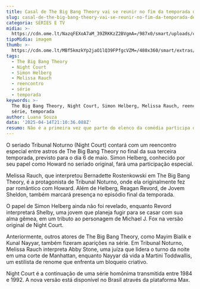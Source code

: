 ```yaml
---
title: Casal de The Big Bang Theory vai se reunir no fim da temporada de Night Court
slug: casal-de-the-big-bang-theory-vai-se-reunir-no-fim-da-temporada-de-night-court
categoria: SÉRIES E TV
midia: >-
  https://cdn.ome.lt/NazqFEXoA7aM_39ZRKKzZ2BVgmA=/987x0/smart/uploads/conteudo/fotos/02_AMlv2X2.jpg
tipoMidia: imagem
thumb: >-
  https://cdn.ome.lt/MBf5kmzkYp2jaO1lQ39FPfgcVZM=/480x360/smart/extras/conteudos/Captura_de_tela_2025-04-14_172951.png
tags:
  - The Big Bang Theory
  - Night Court
  - Simon Helberg
  - Melissa Rauch
  - reencontro
  - série
  - temporada
keywords: >-
  The Big Bang Theory, Night Court, Simon Helberg, Melissa Rauch, reencontro,
  série, temporada
author: Luana Souza
data: '2025-04-14T21:10:36.088Z'
resumo: Não é a primeira vez que parte do elenco da comédia participa da nova série
---
```


O seriado Tribunal Noturno (Night Court) contará com um reencontro especial entre astros de The Big Bang Theory no final da sua terceira temporada, previsto para o dia 6 de maio. Simon Helberg, conhecido por seu papel como Howard no seriado original, fará uma participação especial. 

Melissa Rauch, que interpretou Bernadette Rostenkowski em The Big Bang Theory, é a protagonista de Tribunal Noturno, onde ela originalmente fez par romântico com Howard. Além de Helberg, Reagan Revord, de Jovem Sheldon, também marcará presença no episódio final da temporada. 

O papel de Simon Helberg ainda não foi revelado, enquanto Revord interpretará Shelby, uma jovem que planeja fugir para se casar com sua alma gêmea, em um tributo ao personagem de Michael J. Fox na versão original de Night Court. 

Anteriormente, outros atores de The Big Bang Theory, como Mayim Bialik e Kunal Nayyar, também fizeram aparições na série. Em Tribunal Noturno, Melissa Rauch interpreta Abby Stone, uma juíza que lidera o turno da noite em uma corte de Manhattan, enquanto Nayyar dá vida a Martini Toddwallis, um estilista de renome que enfrenta um bloqueio criativo. 

Night Court é a continuação de uma série homônima transmitida entre 1984 e 1992. A nova versão está disponível no Brasil através da plataforma Max.

